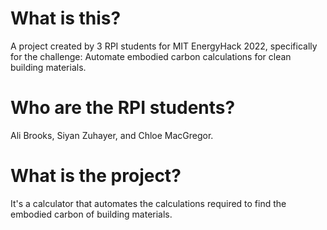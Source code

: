 # What is this?
A project created by 3 RPI students for MIT EnergyHack 2022, specifically for the challenge:
    Automate embodied carbon calculations for clean building materials.

# Who are the RPI students?
Ali Brooks, Siyan Zuhayer, and Chloe MacGregor.

# What is the project?
It's a calculator that automates the calculations required to find the embodied carbon of building materials.